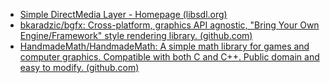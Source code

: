 - [Simple DirectMedia Layer - Homepage (libsdl.org)](https://www.libsdl.org/)
- [bkaradzic/bgfx: Cross-platform, graphics API agnostic, "Bring Your Own Engine/Framework" style rendering library. (github.com)](https://github.com/bkaradzic/bgfx)
- [HandmadeMath/HandmadeMath: A simple math library for games and computer graphics. Compatible with both C and C++. Public domain and easy to modify. (github.com)](https://github.com/HandmadeMath/HandmadeMath)